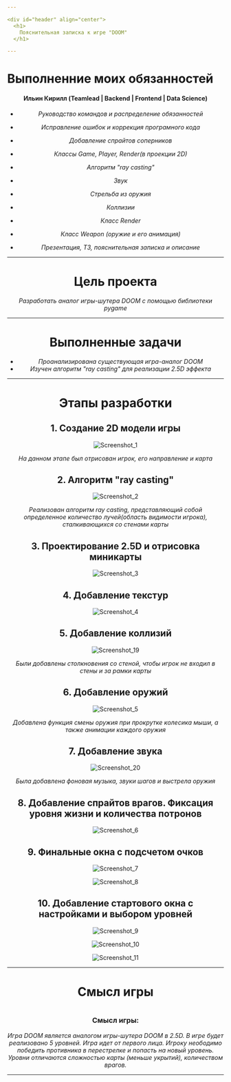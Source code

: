 ```yaml
---

<div id="header" align="center">
  <h1>
    Пояснительная записка к игре "DOOM"
  </h1>

---
```


  <h1>
    Выполненние моих обязанностей
  </h1>
  
<div id="header" align="center">
  
  <h4>
    Ильин Кирилл (Teamlead | Backend | Frontend | Data Science)
  </h4>
  
- _Руководство командов и распределение обязанностей_
  
- _Исправление ошибок и коррекция програмного кода_
  
- _Добавление спрайтов соперников_
  
- _Классы Game, Player, Render(в проекции 2D)_
  
- _Алгоритм "ray casting"_
  
- _Звук_
  
- _Стрельба из оружия_
  
- _Коллизии_
  
- _Класс Render_
  
- _Класс Weapon (оружие и его анимация)_
  
- _Презентация, ТЗ, пояснительная записка и описание_

---
  
  <h1>  
    Цель проекта
  </h1>
  
_Разработать аналог игры-шутера DOOM с помощью библиотеки pygame_
  
---
  <h1>
    Выполненные задачи
  </h1>
  
- _Проанализирована существующая игра-аналог DOOM_
- _Изучен алгоритм "ray casting" для реализации 2.5D эффекта_
  
---
  <h1>
Этапы разработки
  </h1>
    
  <h2>
     1. Создание 2D модели игры
  </h2>
  
![Screenshot_1](https://user-images.githubusercontent.com/102893182/213878723-2d3f2266-9420-4207-a22c-f15f16eab3b4.png)

_На данном этапе был отрисован игрок, его направление и карта_
  
  <h2>
2. Алгоритм "ray casting"
  </h2>

![Screenshot_2](https://user-images.githubusercontent.com/102893182/213878741-686687ee-bb26-46d1-8d97-1057db4c1475.png)

_Реализован алгоритм ray casting, представляющий собой определенное количество лучей(область видимости игрока), сталкивающихся со стенами карты_
  
  <h2>
3. Проектирование 2.5D и отрисовка миникарты
  </h2>
  
![Screenshot_3](https://user-images.githubusercontent.com/102893182/213878757-6afd9e4e-fb26-480a-8162-b708ee088446.png)

  <h2>
4. Добавление текстур
  </h2>

![Screenshot_4](https://user-images.githubusercontent.com/102893182/213878775-e8d652e2-c339-4af2-a986-b49dc9579f36.png)

  <h2>
5. Добавление коллизий
   </h2>
  
![Screenshot_19](https://user-images.githubusercontent.com/102893182/213879761-c23299f0-75a8-4964-9f18-5db6906732b6.png)
  
_Были добавлены столкновения со стеной, чтобы игрок не входил в стены и за рамки карты_
  
  <h2>
6. Добавление оружий
  </h2>

![Screenshot_5](https://user-images.githubusercontent.com/102893182/213878790-b4517583-f184-4dd4-ac67-b0f4043f1376.png)

_Добавлена функция смены оружия при прокрутке колесика мыши, а также анимации каждого оружия_
  
  <h2>
7. Добавление звука
  </h2>
  
![Screenshot_20](https://user-images.githubusercontent.com/102893182/213879753-d2e1f640-17e4-4b18-b4d4-a0aa18f0f759.png)
  
_Была добавлена фоновая музыка, звуки шагов и выстрела оружия_
  
  <h2>
8. Добавление спрайтов врагов. Фиксация уровня жизни и количества потронов
  </h2>

![Screenshot_6](https://user-images.githubusercontent.com/102893182/213878801-f7f21cbe-e7ed-4b84-8158-d02426776b73.png)

  <h2>
9. Финальные окна с подсчетом очков
  </h2>

![Screenshot_7](https://user-images.githubusercontent.com/102893182/213878814-95271c34-3fc9-48aa-b20f-32076dc20d32.png)

![Screenshot_8](https://user-images.githubusercontent.com/102893182/213878817-cac2f79b-1a5c-4219-9cb6-8f8ce1aa8b65.png)

  <h2>
10. Добавление стартового окна с настройками и выбором уровней
  </h2>

![Screenshot_9](https://user-images.githubusercontent.com/102893182/213878834-03b7af7e-3064-455b-a5be-9f552de3d84c.png)

![Screenshot_10](https://user-images.githubusercontent.com/102893182/213878838-93f55a2a-a045-40c8-b466-0b254b45b4aa.png)

![Screenshot_11](https://user-images.githubusercontent.com/102893182/213878846-ccfd9aaf-bbca-4ddc-855e-7ace46648063.png)

---
  <h1>  
Смысл игры
  <h1>
    
<h3>
  Смысл игры:
</h3>
    
_Игра DOOM является аналогом игры-шутера DOOM в 2.5D. В игре будет реализовано 5 уровней. Игра идет от первого лица. Игроку неободимо победить противника в перестрелке и попасть на новый уровень. Уровни отличаются сложностью карты (меньше укрытий), количеством врагов._
    
---

